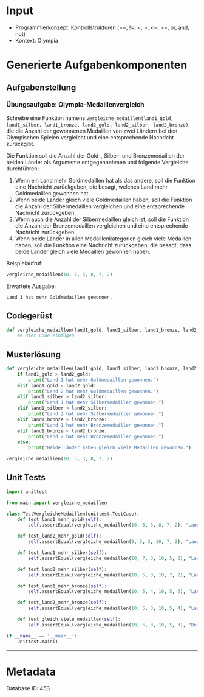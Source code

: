 # Input
- Programmierkonzept: Kontrollstrukturen (==, !=, <, >, <=, >=, or, and, not)
- Kontext: Olympia

# Generierte Aufgabenkomponenten
## Aufgabenstellung
### Übungsaufgabe: Olympia-Medaillenvergleich

Schreibe eine Funktion namens `vergleiche_medaillen(land1_gold, land1_silber, land1_bronze, land2_gold, land2_silber, land2_bronze)`, die die Anzahl der gewonnenen Medaillen von zwei Ländern bei den Olympischen Spielen vergleicht und eine entsprechende Nachricht zurückgibt.

Die Funktion soll die Anzahl der Gold-, Silber- und Bronzemedaillen der beiden Länder als Argumente entgegennehmen und folgende Vergleiche durchführen:

1. Wenn ein Land mehr Goldmedaillen hat als das andere, soll die Funktion eine Nachricht zurückgeben, die besagt, welches Land mehr Goldmedaillen gewonnen hat.
2. Wenn beide Länder gleich viele Goldmedaillen haben, soll die Funktion die Anzahl der Silbermedaillen vergleichen und eine entsprechende Nachricht zurückgeben.
3. Wenn auch die Anzahl der Silbermedaillen gleich ist, soll die Funktion die Anzahl der Bronzemedaillen vergleichen und eine entsprechende Nachricht zurückgeben.
4. Wenn beide Länder in allen Medaillenkategorien gleich viele Medaillen haben, soll die Funktion eine Nachricht zurückgeben, die besagt, dass beide Länder gleich viele Medaillen gewonnen haben.

Beispielaufruf:
```python
vergleiche_medaillen(10, 5, 3, 8, 7, 2)
```

Erwartete Ausgabe:
```
Land 1 hat mehr Goldmedaillen gewonnen.
```

## Codegerüst
```python
def vergleiche_medaillen(land1_gold, land1_silber, land1_bronze, land2_gold, land2_silber, land2_bronze):
    ## Hier Code einfügen
```

## Musterlösung
```python
def vergleiche_medaillen(land1_gold, land1_silber, land1_bronze, land2_gold, land2_silber, land2_bronze):
    if land1_gold > land2_gold:
        print("Land 1 hat mehr Goldmedaillen gewonnen.")
    elif land1_gold < land2_gold:
        print("Land 2 hat mehr Goldmedaillen gewonnen.")
    elif land1_silber > land2_silber:
        print("Land 1 hat mehr Silbermedaillen gewonnen.")
    elif land1_silber < land2_silber:
        print("Land 2 hat mehr Silbermedaillen gewonnen.")
    elif land1_bronze > land2_bronze:
        print("Land 1 hat mehr Bronzemedaillen gewonnen.")
    elif land1_bronze < land2_bronze:
        print("Land 2 hat mehr Bronzemedaillen gewonnen.")
    else:
        print("Beide Länder haben gleich viele Medaillen gewonnen.")

vergleiche_medaillen(10, 5, 3, 8, 7, 2)
```

## Unit Tests
```python
import unittest

from main import vergleiche_medaillen

class TestVergleicheMedaillen(unittest.TestCase):
    def test_land1_mehr_gold(self):
        self.assertEqual(vergleiche_medaillen(10, 5, 3, 8, 7, 2), "Land 1 hat mehr Goldmedaillen gewonnen.")

    def test_land2_mehr_gold(self):
        self.assertEqual(vergleiche_medaillen(8, 5, 3, 10, 7, 2), "Land 2 hat mehr Goldmedaillen gewonnen.")

    def test_land1_mehr_silber(self):
        self.assertEqual(vergleiche_medaillen(10, 7, 3, 10, 5, 2), "Land 1 hat mehr Silbermedaillen gewonnen.")

    def test_land2_mehr_silber(self):
        self.assertEqual(vergleiche_medaillen(10, 5, 3, 10, 7, 2), "Land 2 hat mehr Silbermedaillen gewonnen.")

    def test_land1_mehr_bronze(self):
        self.assertEqual(vergleiche_medaillen(10, 5, 4, 10, 5, 3), "Land 1 hat mehr Bronzemedaillen gewonnen.")

    def test_land2_mehr_bronze(self):
        self.assertEqual(vergleiche_medaillen(10, 5, 3, 10, 5, 4), "Land 2 hat mehr Bronzemedaillen gewonnen.")

    def test_gleich_viele_medaillen(self):
        self.assertEqual(vergleiche_medaillen(10, 5, 3, 10, 5, 3), "Beide Länder haben gleich viele Medaillen gewonnen.")

if __name__ == '__main__':
    unittest.main()
```
___
# Metadata
Database ID: 453
